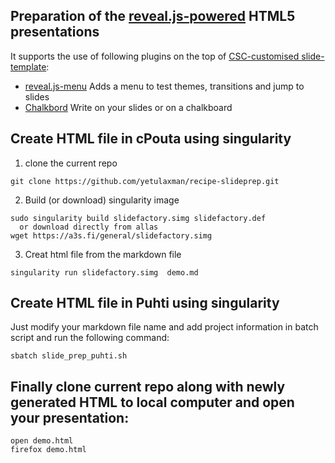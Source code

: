 ## Preparation of the [reveal.js-powered](https://github.com/hakimel/reveal.js/) HTML5 presentations

It supports the use of following plugins on the top of [CSC-customised slide-template](https://github.com/csc-training/slide-template.git):

* [reveal.js-menu](https://github.com/denehyg/reveal.js-menu) Adds a menu to
  test themes, transitions and jump to slides
* [Chalkbord](https://github.com/rajgoel/reveal.js-plugins/tree/master/chalkboard)
  Write on your slides or on a chalkboard


## Create HTML file in cPouta using singularity

1. clone the current repo

```
git clone https://github.com/yetulaxman/recipe-slideprep.git
```
2. Build (or download) singularity image 
```
sudo singularity build slidefactory.simg slidefactory.def
  or download directly from allas
wget https://a3s.fi/general/slidefactory.simg

```
3. Creat html file from the markdown file

```
singularity run slidefactory.simg  demo.md
```


## Create HTML file in Puhti using singularity

Just modify your markdown file name and add project information in batch script and run the following command:

```
sbatch slide_prep_puhti.sh

```

## Finally clone current repo along with newly generated HTML to local computer and open your presentation:

```
open demo.html
firefox demo.html

```
